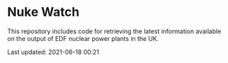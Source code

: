 # Nuke Watch

This repository includes code for retrieving the latest information available on the output of EDF nuclear power plants in the UK.

Last updated: 2021-06-18 00:21